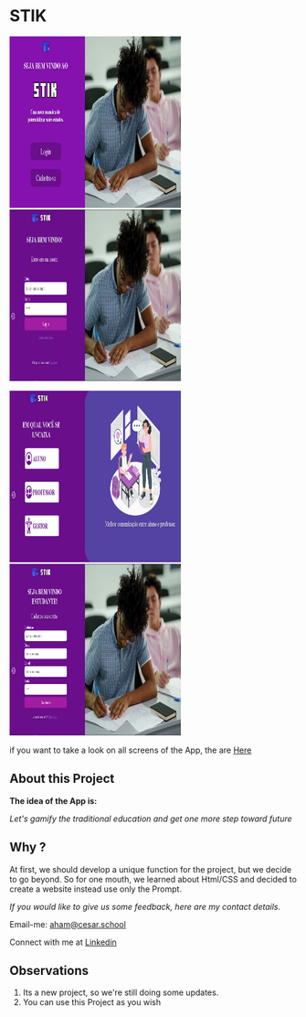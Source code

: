 # STIK

<p float="left">
  <img src="./assets/images/homepage.png" width="300" height="300" /> 
  <img src="./assets/images/loginpage.png" width="300" height="300" />
</p>
<p float="left">
  <img src="./assets/images/registerpage.png" width="300" height="300" /> 
  <img src="./assets/images/registerpage2.png" width="300" height="300" />
</p>

if you want to take a look on all screens of the App, the are [Here](https://www.figma.com/proto/wanIcTDh5GAJXAiSye6eI7/Projeto-1-Goon-Website-Stik?node-id=0%3A1)

## About this Project

**The idea of the App is:**

*Let's gamify the traditional education and get one more step toward future*

## Why ?

At first, we should develop a unique function for the project, but we decide to go beyond.
So for one mouth, we learned about Html/CSS 
and decided to create a website instead use only the Prompt.

*If you would like to give us some feedback, here are my contact details.*

Email-me: [aham@cesar.school](aham@cesar.school)

Connect with me at [Linkedin](https://www.linkedin.com/in/arthur-hendrich-b30885153/)


## Observations

1. Its a new project, so we're still doing some updates.
2. You can use this Project as you wish
